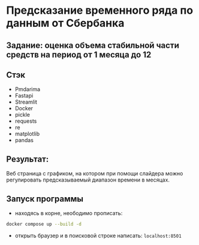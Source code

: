 # Предсказание временного ряда по данным от Сбербанка
## Задание: оценка объема стабильной части средств на период от  1 месяца до 12

## Стэк
- Pmdarima
- Fastapi
- Streamlit
- Docker
- pickle
- requests
- re
- matplotlib
- pandas

## Результат: 
Веб страница с графиком, на котором при помощи слайдера можно регулировать предсказываемый диапазон времени в месяцах.

## Запуск программы
- находясь в корне, неободимо прописать:
```bash
docker compose up --build -d
```
- открыть браузер и в поисковой строке написать: `localhost:8501`
